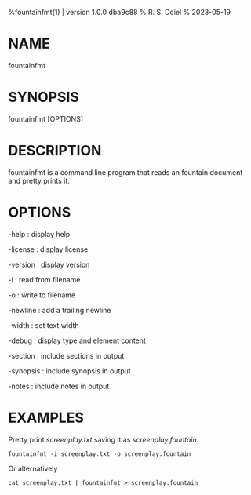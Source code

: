 %fountainfmt(1) | version 1.0.0 dba9c88
% R. S. Doiel
% 2023-05-19

# NAME

fountainfmt

# SYNOPSIS

fountainfmt [OPTIONS]

# DESCRIPTION

fountainfmt is a command line program that reads an fountain document and pretty prints it.

# OPTIONS

-help
: display help

-license
: display license

-version
: display version

-i
: read from filename

-o
: write to filename

-newline
: add a trailing newline

-width
: set text width

-debug
: display type and element content

-section
: include sections in output

-synopsis
: include synopsis in output

-notes
: include notes in output


# EXAMPLES

Pretty print *screenplay.txt* saving it as *screenplay.fountain*.

~~~
fountainfmt -i screenplay.txt -o screenplay.fountain
~~~

Or alternatively

~~~
cat screenplay.txt | fountainfmt > screenplay.fountain
~~~


